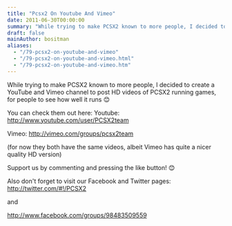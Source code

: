 ```yaml
---
title: "Pcsx2 On Youtube And Vimeo"
date: 2011-06-30T00:00:00
summary: "While trying to make PCSX2 known to more people, I decided to create a YouTube and Vimeo channel to post HD videos of PCSX2 running games, for people to see how well it runs"
draft: false
mainAuthor: bositman
aliases:
  - "/79-pcsx2-on-youtube-and-vimeo"
  - "/79-pcsx2-on-youtube-and-vimeo.html"
  - "/79-pcsx2-on-youtube-and-vimeo.htm"
---
```


While trying to make PCSX2 known to more people, I decided to create a YouTube and Vimeo channel to post HD videos of PCSX2 running games, for people to see how well it runs
😊

You can check them out here:
Youtube:
<http://www.youtube.com/user/PCSX2team>

Vimeo:
<http://vimeo.com/groups/pcsx2team>

(for now they both have the same videos, albeit Vimeo has quite a nicer
quality HD version)

Support us by commenting and pressing the like button!
😊

Also don't forget to visit our Facebook and Twitter pages:
<http://twitter.com/#!/PCSX2>

and

<http://www.facebook.com/groups/98483509559>
